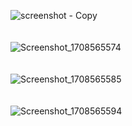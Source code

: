 ![screenshot - Copy](https://github.com/Nathesky/Chocolate-ReactNative-v-2.0-/assets/132522541/61be09db-9c45-4c85-93cf-bce450d290d6)
<br>
<br>
<br>
![Screenshot_1708565574](https://github.com/Nathesky/Chocolate-ReactNative-v-2.0-/assets/132522541/4bebf0f4-dfbb-4a68-8e90-c67833ab6e16)
<br>
<br>
<br>
![Screenshot_1708565585](https://github.com/Nathesky/Chocolate-ReactNative-v-2.0-/assets/132522541/dc8001ba-defe-42db-850f-eec505cb3fb8)
<br>
<br>
<br>
![Screenshot_1708565594](https://github.com/Nathesky/Chocolate-ReactNative-v-2.0-/assets/132522541/4168beb1-d365-451f-95b7-845a95bdbfb7)
